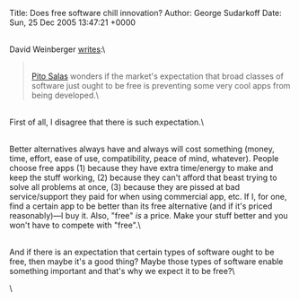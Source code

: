 Title: Does free software chill innovation?
Author: George Sudarkoff
Date: Sun, 25 Dec 2005 13:47:21 +0000

\
David Weinberger
[writes](http://www.hyperorg.com/blogger/mtarchive/does_free_software_chill_innov.html):\

> \
> [Pito Salas](http://www.salas.com/weblogs/archives/001008.php) wonders
> if the market's expectation that broad classes of software just ought
> to be free is preventing some very cool apps from being developed.\

\
First of all, I disagree that there is such expectation.\

\
Better alternatives always have and always will cost something (money,
time, effort, ease of use, compatibility, peace of mind, whatever).
People choose free apps (1) because they have extra time/energy to make
and keep the stuff working, (2) because they can't afford that beast
trying to solve all problems at once, (3) because they are pissed at bad
service/support they paid for when using commercial app, etc. If I, for
one, find a certain app to be better than its free alternative (and if
it's priced reasonably)—I buy it. Also, "free" *is* a price. Make your
stuff better and you won't have to compete with "free".\

\
And if there is an expectation that certain types of software ought to
be free, then maybe it's a good thing? Maybe those types of software
enable something important and that's why we expect it to be free?\

\

